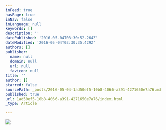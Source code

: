 ```yaml
---
inFeed: true
hasPage: true
inNav: false
inLanguage: null
keywords: []
description: ''
datePublished: '2016-05-04T03:30:52.264Z'
dateModified: '2016-05-04T03:30:35.429Z'
authors: []
publisher:
  name: null
  domain: null
  url: null
  favicon: null
title: ''
author: []
starred: false
sourcePath: _posts/2016-05-04-1ad50ef5-10b8-4066-a391-4271650e7a76.md
published: true
url: 1ad50ef5-10b8-4066-a391-4271650e7a76/index.html
_type: Article

---
```

![](https://the-grid-user-content.s3-us-west-2.amazonaws.com/92919f3b-bd7b-4813-ae1a-01349aea85dc.jpg)